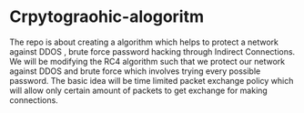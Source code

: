 # Crpytograohic-alogoritm
The repo is about creating a algorithm which helps to protect a network against DDOS , brute force password hacking through Indirect Connections.
We will be modifying the RC4 algorithm such that we protect our network against DDOS and brute force which involves trying every possible password.
The basic idea will be time limited packet exchange policy which will allow only certain amount of packets to get exchange for making connections.
